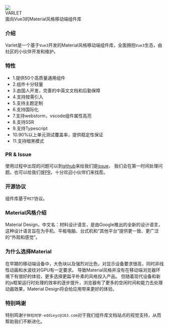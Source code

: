 <div class="varlet-introduce">
  <div class="varlet-introduce__row">
    <img class="varlet-introduce__image" src="https://varlet.gitee.io/varlet-ui/varlet_icon.png" />
    <div class="varlet-introduce__name">VARLET</div>  
  </div>
  <div class="varlet-introduce__des">面向Vue3的Material风格移动端组件库</div>
</div>

### 介绍

Varlet是一个基于`Vue3`开发的Material风格移动端组件库，全面拥抱`Vue3`生态，由社区的小伙伴开发和维护。

### 特性
- 1.提供50个高质量通用组件
- 2.组件十分轻量
- 3.由国人开发，完善的中英文文档和后勤保障
- 4.支持按需引入
- 5.支持主题定制
- 6.支持国际化
- 7.支持webstorm，vscode组件属性高亮
- 8.支持SSR
- 9.支持Typescript
- 10.90%以上单元测试覆盖率，提供稳定性保证
- 11.支持暗黑模式

### PR & Issue
使用过程中出现的问题可以到[github](https://github.com/haoziqaq/varlet)来给我们提[issue](https://github.com/haoziqaq/varlet/issues)，
我们会在第一时间处理问题。也可以给我们提[PR](https://github.com/haoziqaq/varlet/pulls)，十分欢迎小伙伴们来找茬。

### 开源协议
组件库基于`MIT`协议。

### Material风格介绍
Material Design，中文名：材料设计语言，是由Google推出的全新的设计语言，这种设计语言旨在为手机、平板电脑、台式机和“其他平台”提供更一致、更广泛的“外观和感觉”。

### 为什么选择Material
在早期的移动端设备中，大色块以及强烈对比色，对显示设备要求很高，同时非线性动画和水波纹对GPU有一定要求。
导致Material风格并没有在移动端浏览器环境下有很好的体验，更多选择更扁平朴素的风格投入产品。
但随着现代设备和新的js框架运行时处理的效率的逐步提升，浏览器有了更多的空闲时间和能力去处理动画效果，Material Design将会给应用带来更好的体验。

### 特别鸣谢

特别鸣谢`于铁柱同学-eddieyc@163.com`对于我们组件库文档站点的视觉支持，从而帮助我们不断进化。
